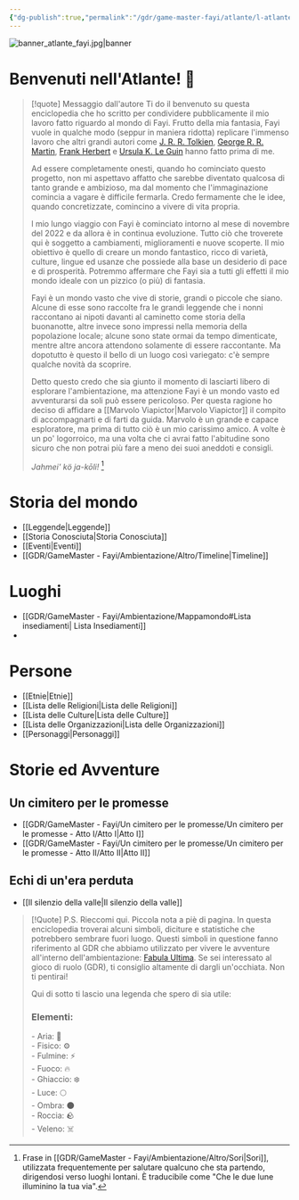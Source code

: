 ```yaml
---
{"dg-publish":true,"permalink":"/gdr/game-master-fayi/atlante/l-atlante-di-fayi-pagina-principale/","tags":["gardenEntry"]}
---
```



![banner_atlante_fayi.jpg|banner](/img/user/Allegati/Banner/banner_atlante_fayi.jpg)

# Benvenuti nell'Atlante! 🗿



>[!quote] Messaggio dall'autore
>Ti do il benvenuto su questa enciclopedia che ho scritto per condividere pubblicamente il mio lavoro fatto riguardo al mondo di Fayi. Frutto della mia fantasia, Fayi vuole in qualche modo (seppur in maniera ridotta) replicare l'immenso lavoro che altri grandi autori come [J. R. R. Tolkien](https://it.wikipedia.org/wiki/J._R._R._Tolkien), [George R. R. Martin](https://it.wikipedia.org/wiki/George_R._R._Martin), [Frank Herbert](https://it.wikipedia.org/wiki/Frank_Herbert) e [Ursula K. Le Guin](https://it.wikipedia.org/wiki/Ursula_K._Le_Guin) hanno fatto prima di me.
>
>Ad essere completamente onesti, quando ho cominciato questo progetto, non mi aspettavo affatto che sarebbe diventato qualcosa di tanto grande e ambizioso, ma dal momento che l'immaginazione comincia a vagare è difficile fermarla. Credo fermamente che le idee, quando concretizzate, comincino a vivere di vita propria.
>
>l mio lungo viaggio con Fayi è cominciato intorno al mese di novembre del 2022 e da allora è in continua evoluzione. Tutto ciò che troverete qui è soggetto a cambiamenti, miglioramenti e nuove scoperte. Il mio obiettivo è quello di creare un mondo fantastico, ricco di varietà, culture, lingue ed usanze che possiede alla base un desiderio di pace e di prosperità. Potremmo affermare che Fayi sia a tutti gli effetti il mio mondo ideale con un pizzico (o più) di fantasia.
>
>Fayi è un mondo vasto che vive di storie, grandi o piccole che siano. Alcune di esse sono raccolte fra le grandi leggende che i nonni raccontano ai nipoti davanti al caminetto come storia della buonanotte, altre invece sono impressi nella memoria della popolazione locale; alcune sono state ormai da tempo dimenticate, mentre altre ancora attendono solamente di essere raccontante. 
>Ma dopotutto è questo il bello di un luogo così variegato: c'è sempre qualche novità da scoprire.
>
>Detto questo credo che sia giunto il momento di lasciarti libero di esplorare l'ambientazione, ma attenzione Fayi è un mondo vasto ed avventurarsi da soli può essere pericoloso. Per questa ragione ho deciso di affidare a [[Marvolo Viapictor\|Marvolo Viapictor]] il compito di accompagnarti e di farti da guida. Marvolo è un grande e capace esploratore, ma prima di tutto ciò è un mio carissimo amico. A volte è un po' logorroico, ma una volta che ci avrai fatto l'abitudine sono sicuro che non potrai più fare a meno dei suoi aneddoti e consigli. 
>
>
>*Jahmei' kö ja-kōli!*  [^1]
>
>


<div class="two-columns">

# Storia del mondo

- [[Leggende\|Leggende]]
- [[Storia Conosciuta\|Storia Conosciuta]]
- [[Eventi\|Eventi]]
- [[GDR/GameMaster - Fayi/Ambientazione/Altro/Timeline\|Timeline]]

# Luoghi

- [[GDR/GameMaster - Fayi/Ambientazione/Mappamondo#Lista insediamenti\| Lista Insediamenti]]
- 

# Persone

- [[Etnie\|Etnie]]
- [[Lista delle Religioni\|Lista delle Religioni]]
- [[Lista delle Culture\|Lista delle Culture]]
- [[Lista delle Organizzazioni\|Lista delle Organizzazioni]]
- [[Personaggi\|Personaggi]]

# Storie ed Avventure

## Un cimitero per le promesse
- [[GDR/GameMaster - Fayi/Un cimitero per le promesse/Un cimitero per le promesse - Atto I/Atto I\|Atto I]]
- [[GDR/GameMaster - Fayi/Un cimitero per le promesse/Un cimitero per le promesse - Atto II/Atto II\|Atto II]]

 ## Echi di un'era perduta
- [[Il silenzio della valle\|Il silenzio della valle]]

</div>

>[!Quote] P.S.
>Rieccomi qui.
>Piccola nota a piè di pagina. In questa enciclopedia troverai alcuni simboli, diciture e statistiche che potrebbero sembrare fuori luogo. Questi simboli in questione fanno riferimento al GDR che abbiamo utilizzato per vivere le avventure all'interno dell'ambientazione: [Fabula Ultima](https://www.needgames.it/giochi/fabula-ultima/). Se sei interessato al gioco di ruolo (GDR), ti consiglio altamente di dargli un'occhiata. Non ti pentirai!
>
>Qui di sotto ti lascio una legenda che spero di sia utile:
>### Elementi:
><div class="two-columns">
>	- Aria: 🪽
><br>
>	- Fisico: ⚙️ 
><br>
>	- Fulmine: ⚡
><br>
>	- Fuoco: 🔥
><br>
>	- Ghiaccio: ❄️ 
><br>
>	- Luce: 🌕 
><br>
>	- Ombra: 🌑 
><br>
>	- Roccia: 🪨 
><br>
>	- Veleno: ☠️ 
></div>


[^1]: Frase in [[GDR/GameMaster - Fayi/Ambientazione/Altro/Sori\|Sori]], utilizzata frequentemente per salutare qualcuno che sta partendo, dirigendosi verso luoghi lontani. È traducibile come "Che le due lune illuminino la tua via".
